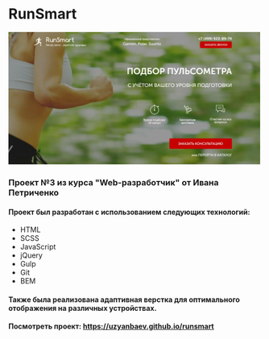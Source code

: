# RunSmart

<img src="https://github.com/uzyanbaev/runsmart/blob/main/src/img/runsmart.jpg?raw=true" width="500">

### Проект №3 из курса "Web-разработчик" от Ивана Петриченко
#### Проект был разработан с использованием следующих технологий:
- HTML
- SCSS
- JavaScript
- jQuery
- Gulp
- Git
- BEM

#### Также была реализована адаптивная верстка для оптимального отображения на различных устройствах.
#### Посмотреть проект: https://uzyanbaev.github.io/runsmart
